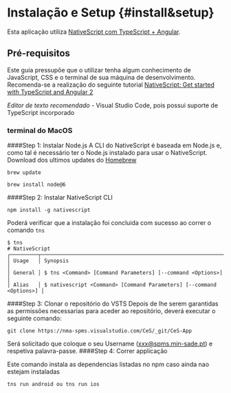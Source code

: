 
# Instalação e Setup {#install&setup}

Esta aplicação utiliza [NativeScript com TypeScript + Angular](http://docs.nativescript.org/angular/tutorial/ng-chapter-0).

## Pré-requisitos
Este guia pressupõe que o utilizar tenha algum conhecimento de JavaScript, CSS e o terminal de sua máquina de desenvolvimento. 
Recomenda-se a realização do seguinte tutorial [NativeScript: Get started with TypeScript and Angular 2](http://docs.nativescript.org/angular/tutorial/ng-chapter-0)

*Editor de texto recomendado* - Visual Studio Code, pois possui suporte de TypeScript incorporado

### terminal do MacOS 

####Step 1: Instalar Node.js
A CLI do NativeScript é baseada em Node.js e, como tal é necessário ter o Node.js instalado para usar o NativeScript.
Download dos ultimos updates do [Homebrew](https://brew.sh/)

```
brew update
``` 

```
brew install node@6
```


####Step 2: Instalar NativeScript CLI
```
npm install -g nativescript
```
Poderá verificar que a instalação foi concluida com sucesso ao correr o comando `tns`
```
$ tns
# NativeScript
┌─────────┬─────────────────────────────────────────────────────────────────────┐
│ Usage   │ Synopsis                                                            │
│ General │ $ tns <Command> [Command Parameters] [--command <Options>]          │
│ Alias   │ $ nativescript <Command> [Command Parameters] [--command <Options>] │
```

####Step 3: Clonar o repositório do VSTS
Depois de lhe serem garantidas as permissões necessarias para aceder ao repositório, deverá executar o seguinte comando:
```
git clone https://nma-spms.visualstudio.com/CeS/_git/CeS-App
```
Será solicitado que coloque o seu Username (xxx@spms.min-sade.pt) e respetiva palavra-passe.
####Step 4: Correr applicação

Este comando instala as dependencias listadas no npm caso ainda nao estejam instaladas
```
tns run android ou tns run ios

```
